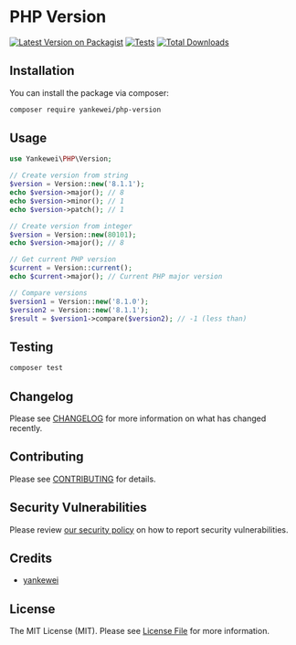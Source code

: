 # PHP Version

[![Latest Version on Packagist](https://img.shields.io/packagist/v/yankewei/php-version.svg?style=flat-square)](https://packagist.org/packages/yankewei/php-version)
[![Tests](https://img.shields.io/github/actions/workflow/status/yankewei/php-version/ci.yml?branch=main&label=tests&style=flat-square)](https://github.com/yankewei/php-version/actions/workflows/ci.yml)
[![Total Downloads](https://img.shields.io/packagist/dt/yankewei/php-version.svg?style=flat-square)](https://packagist.org/packages/yankewei/php-version)


## Installation

You can install the package via composer:

```bash
composer require yankewei/php-version
```

## Usage

```php
use Yankewei\PHP\Version;

// Create version from string
$version = Version::new('8.1.1');
echo $version->major(); // 8
echo $version->minor(); // 1
echo $version->patch(); // 1

// Create version from integer
$version = Version::new(80101);
echo $version->major(); // 8

// Get current PHP version
$current = Version::current();
echo $current->major(); // Current PHP major version

// Compare versions
$version1 = Version::new('8.1.0');
$version2 = Version::new('8.1.1');
$result = $version1->compare($version2); // -1 (less than)
```

## Testing

```bash
composer test
```

## Changelog

Please see [CHANGELOG](CHANGELOG.md) for more information on what has changed recently.

## Contributing

Please see [CONTRIBUTING](https://github.com/spatie/.github/blob/main/CONTRIBUTING.md) for details.

## Security Vulnerabilities

Please review [our security policy](../../security/policy) on how to report security vulnerabilities.

## Credits

- [yankewei](https://github.com/yankewei)

## License

The MIT License (MIT). Please see [License File](LICENSE.md) for more information.
